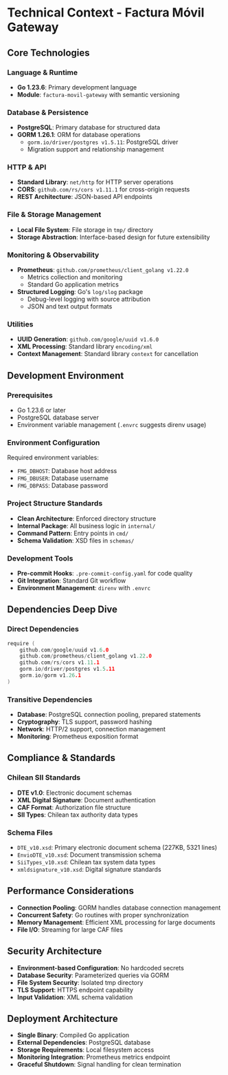 # Technical Context - Factura Móvil Gateway

## Core Technologies

### Language & Runtime
- **Go 1.23.6**: Primary development language
- **Module**: `factura-movil-gateway` with semantic versioning

### Database & Persistence
- **PostgreSQL**: Primary database for structured data
- **GORM 1.26.1**: ORM for database operations
  - `gorm.io/driver/postgres v1.5.11`: PostgreSQL driver
  - Migration support and relationship management

### HTTP & API
- **Standard Library**: `net/http` for HTTP server operations
- **CORS**: `github.com/rs/cors v1.11.1` for cross-origin requests
- **REST Architecture**: JSON-based API endpoints

### File & Storage Management
- **Local File System**: File storage in `tmp/` directory
- **Storage Abstraction**: Interface-based design for future extensibility

### Monitoring & Observability
- **Prometheus**: `github.com/prometheus/client_golang v1.22.0`
  - Metrics collection and monitoring
  - Standard Go application metrics
- **Structured Logging**: Go's `log/slog` package
  - Debug-level logging with source attribution
  - JSON and text output formats

### Utilities
- **UUID Generation**: `github.com/google/uuid v1.6.0`
- **XML Processing**: Standard library `encoding/xml`
- **Context Management**: Standard library `context` for cancellation

## Development Environment

### Prerequisites
- Go 1.23.6 or later
- PostgreSQL database server
- Environment variable management (`.envrc` suggests direnv usage)

### Environment Configuration
Required environment variables:
- `FMG_DBHOST`: Database host address
- `FMG_DBUSER`: Database username
- `FMG_DBPASS`: Database password

### Project Structure Standards
- **Clean Architecture**: Enforced directory structure
- **Internal Package**: All business logic in `internal/`
- **Command Pattern**: Entry points in `cmd/`
- **Schema Validation**: XSD files in `schemas/`

### Development Tools
- **Pre-commit Hooks**: `.pre-commit-config.yaml` for code quality
- **Git Integration**: Standard Git workflow
- **Environment Management**: `direnv` with `.envrc`

## Dependencies Deep Dive

### Direct Dependencies
```go
require (
    github.com/google/uuid v1.6.0
    github.com/prometheus/client_golang v1.22.0
    github.com/rs/cors v1.11.1
    gorm.io/driver/postgres v1.5.11
    gorm.io/gorm v1.26.1
)
```

### Transitive Dependencies
- **Database**: PostgreSQL connection pooling, prepared statements
- **Cryptography**: TLS support, password hashing
- **Network**: HTTP/2 support, connection management
- **Monitoring**: Prometheus exposition format

## Compliance & Standards

### Chilean SII Standards
- **DTE v1.0**: Electronic document schemas
- **XML Digital Signature**: Document authentication
- **CAF Format**: Authorization file structure
- **SII Types**: Chilean tax authority data types

### Schema Files
- `DTE_v10.xsd`: Primary electronic document schema (227KB, 5321 lines)
- `EnvioDTE_v10.xsd`: Document transmission schema
- `SiiTypes_v10.xsd`: Chilean tax system data types
- `xmldsignature_v10.xsd`: Digital signature standards

## Performance Considerations
- **Connection Pooling**: GORM handles database connection management
- **Concurrent Safety**: Go routines with proper synchronization
- **Memory Management**: Efficient XML processing for large documents
- **File I/O**: Streaming for large CAF files

## Security Architecture
- **Environment-based Configuration**: No hardcoded secrets
- **Database Security**: Parameterized queries via GORM
- **File System Security**: Isolated tmp directory
- **TLS Support**: HTTPS endpoint capability
- **Input Validation**: XML schema validation

## Deployment Architecture
- **Single Binary**: Compiled Go application
- **External Dependencies**: PostgreSQL database
- **Storage Requirements**: Local filesystem access
- **Monitoring Integration**: Prometheus metrics endpoint
- **Graceful Shutdown**: Signal handling for clean termination 